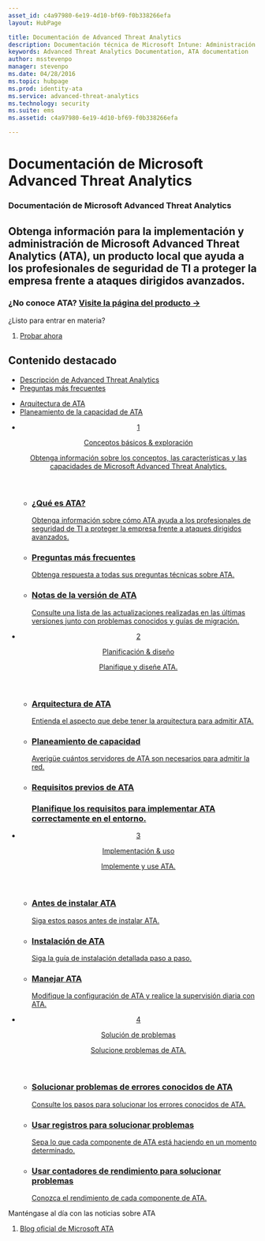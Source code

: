 ```yaml
---
asset_id: c4a97980-6e19-4d10-bf69-f0b338266efa
layout: HubPage

title: Documentación de Advanced Threat Analytics
description: Documentación técnica de Microsoft Intune: Administración de dispositivos y aplicaciones móviles
keywords: Advanced Threat Analytics Documentation, ATA documentation
author: msstevenpo
manager: stevenpo
ms.date: 04/28/2016
ms.topic: hubpage
ms.prod: identity-ata
ms.service: advanced-threat-analytics
ms.technology: security
ms.suite: ems
ms.assetid: c4a97980-6e19-4d10-bf69-f0b338266efa

---
```

# Documentación de Microsoft Advanced Threat Analytics
<article id="main">
    <section id="hero-content">
      <h1>Documentación de Microsoft Advanced Threat Analytics</h1>
      <h2>Obtenga información para la implementación y administración de Microsoft Advanced Threat Analytics (ATA), un producto local que ayuda a los profesionales de seguridad de TI a proteger la empresa frente a ataques dirigidos avanzados.</h2>
      <h3>¿No conoce ATA? <a href="http://go.microsoft.com/fwlink/?LinkId=816859" target="_blank">Visite la página del producto &rarr;</a></h3>
    </section>
    <aside class="alert section-border">
      <p>¿Listo para entrar en materia?</p>
      <ol class="action-list">
        <li><a href="https://www.microsoft.com/evalcenter/evaluate-microsoft-advanced-threat-analytics" target="_blank" class="button-bordered button-translucent">Probar ahora</a></li>
      </ol>
    </aside>
    <section id="featured" class="container">
      <h2 class="section-heading"><span class="icon icon-warning"></span> Contenido destacado</h2>
      <div class="features row">
        <ul class="column column-half">
          <li><a href="/advanced-threat-analytics/understand-explore/what-is-ata">Descripción de Advanced Threat Analytics</a></li>
          <li><a href="/advanced-threat-analytics/understand-explore/ata-technical-faq">Preguntas más frecuentes</a></li>
        </ul>
        <ul class="column column-half">
          <li><a href="/advanced-threat-analytics/plan-design/ata-architecture">Arquitectura de ATA</a></li>
          <li><a href="/advanced-threat-analytics/plan-design/ata-capacity-planning">Planeamiento de la capacidad de ATA</a></li>        </ul>
      </div>
    </section>
    <div id="journeys">
      <section class="container">
        <ul class="journeys-list">
          <li class="journey-step">
            <header class="journey-step-header row">
              <a href="/advanced-threat-analytics/understand-explore/what-is-ata">
                <div class="title column-third">
                  <span class="step-number">1</span>
                  <p>Conceptos básicos &amp; exploración</p>
                </div>
                <p class="description column-two-thirds">Obtenga información sobre los conceptos, las características y las capacidades de Microsoft Advanced Threat Analytics.
                </p>
              </a>
            </header>
            <section class="journey-step-elements content">
              <ul class="row">
                <li class="column-third">
                  <a href="/advanced-threat-analytics/understand-explore/what-is-ata">
                    <h3>¿Qué es ATA?</h3>
                    <p>Obtenga información sobre cómo ATA ayuda a los profesionales de seguridad de TI a proteger la empresa frente a ataques dirigidos avanzados.</p>
                  </a>
                </li>
                <li class="column-third">
                  <a href="/advanced-threat-analytics/understand-explore/ata-technical-faq">
                    <h3>Preguntas más frecuentes</h3>
                    <p>Obtenga respuesta a todas sus preguntas técnicas sobre ATA.</p>
                  </a>
                </li>
                <li class="column-third">
                  <a href="/advanced-threat-analytics/understand-explore/ata-release-notes">
                    <h3>Notas de la versión de ATA</h3>
                    <p>Consulte una lista de las actualizaciones realizadas en las últimas versiones junto con problemas conocidos y guías de migración.</p>
                  </a>
                </li>
              </ul>
            </section>
          </li>
          <li class="journey-step">
            <header class="journey-step-header row">
              <a href="/advanced-threat-analytics/plan-design/ata-architecture">
                <div class="title column-third">
                  <span class="step-number">2</span>
                  <p>Planificación &amp; diseño</p>
                </div>
                <p class="description column-two-thirds">Planifique y diseñe ATA.
                </p>
              </a>
            </header>
            <section class="journey-step-elements content">
              <ul class="row">
                <li class="column-third">
                  <a href="/advanced-threat-analytics/plan-design/ata-architecture">
                    <h3>Arquitectura de ATA</h3>
                    <p>Entienda el aspecto que debe tener la arquitectura para admitir ATA.</p>
                  </a>
                </li>
                <li class="column-third">
                  <a href="/advanced-threat-analytics/plan-design/ata-capacity-planning">
                    <h3>Planeamiento de capacidad</h3>
                    <p>Averigüe cuántos servidores de ATA son necesarios para admitir la red.</p>
                  </a>
                </li>
                <li class="column-third">
                  <a href="/advanced-threat-analytics/plan-design/ata-prerequisites">
                    <h3>Requisitos previos de ATA<h3>
                    <p>Planifique los requisitos para implementar ATA correctamente en el entorno.</p>
                  </a>
                </li>
              </ul>
            </section>
          </li>
          <li class="journey-step">
            <header class="journey-step-header row">
              <a href="/advanced-threat-analytics/deploy-use/preinstall-ata">
                <div class="title column-third">
                  <span class="step-number">3</span>
                  <p>Implementación &amp; uso</p>
                </div>
                <p class="description column-two-thirds">Implemente y use ATA.
                </p>
              </a>
            </header>
            <section class="journey-step-elements content">
              <ul class="row">
                <li class="column-third">
                  <a href="/advanced-threat-analytics/deploy-use/preinstall-ata">
                    <h3>Antes de instalar ATA</h3>
                    <p>Siga estos pasos antes de instalar ATA.</p>
                  </a>
                </li>
                <li class="column-third">
                  <a href="/advanced-threat-analytics/deploy-use/install-ata">
                    <h3>Instalación de ATA</h3>
                    <p>Siga la guía de instalación detallada paso a paso.</p>
                  </a>
                </li>
                <li class="column-third">
                  <a href="/advanced-threat-analytics/deploy-use/operate-ata">
                    <h3>Manejar ATA</h3>
                    <p>Modifique la configuración de ATA y realice la supervisión diaria con ATA.</p>
                  </a>
                </li>
            </section>
          </li>
          <li class="journey-step">
            <header class="journey-step-header row">
              <a href="/advanced-threat-analytics/troubleshoot/troubleshooting-ata-known-errors">
                <div class="title column-third">
                  <span class="step-number">4</span>
                  <p>Solución de problemas</p>
                </div>
                <p class="description column-two-thirds">Solucione problemas de ATA.
                </p>
              </a>
            </header>
            <section class="journey-step-elements content">
              <ul class="row">
                <li class="column-third">
                  <a href="/advanced-threat-analytics/troubleshoot/troubleshooting-ata-known-errors">
                    <h3>Solucionar problemas de errores conocidos de ATA</h3>
                    <p>Consulte los pasos para solucionar los errores conocidos de ATA.</p>
                  </a>
                </li>
                <li class="column-third">
                  <a href="/advanced-threat-analytics/troubleshoot/troubleshooting-ata-using-logs">
                    <h3>Usar registros para solucionar problemas</h3>
                    <p>Sepa lo que cada componente de ATA está haciendo en un momento determinado.</p>
                  </a>
                </li>
                <li class="column-third">
                  <a href="/advanced-threat-analytics/troubleshoot/troubleshooting-ata-using-perf-counters">
                    <h3>Usar contadores de rendimiento para solucionar problemas</h3>
                    <p>Conozca el rendimiento de cada componente de ATA.</p>
                  </a>
                </li>
              </ul>
            </section>
          </li>
        </ul>
      </section>
    </div>
    <aside class="alert alert-social">
      <p>Manténgase al día con las noticias sobre ATA</p>
      <ol class="action-list">
        <li><a href="http://blogs.technet.com/b/ata/" target="_blank" class="button-bordered button-translucent">Blog oficial de Microsoft ATA</a></li>
      </ol>
    </aside>
</article>


<!--HONumber=Jun16_HO4-->


